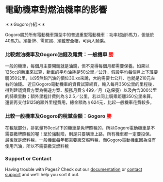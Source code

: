 # 電動機車對燃油機車的影響

＊＊Gogoro介紹＊＊

Gogoro屬於所有電動機車類型中的普通重型電動機車：功率超過5馬力，但低於40馬力。須掛牌、需駕照、須戴安全帽，可兩人騎乘。

### 比較燃油機車及Gogoro油錢及電費：一般機車 <font color=#FF0000>勝</font>

一般的機車，每個月主要開銷就是油錢，但不見得每個月都需要保養。如果以125cc的新車來試算，新車的平均油耗是50公里／公升，假設平均每個月上下班要騎350公里，以95無鉛汽油的價位30.xx來說，大約需要七公升、也就是210元左右的油錢。
近日Gogoro電動機車的資費試算網頁，輸入每月350公里的里程後，得到建議資費方案為暢遊方案、服務月費＄499／月（送保養）以及內含300公里的騎乘里數；額外里程計費則為＄2.5／公里，若以同上騎乘距離350公里來算，還要再支付$125的額外里程費用，總金額為＄624元，比起一般機車花費較多。

### 比較一般機車及Gogoro的稅賦金額：Gogoro <font color=#FF0000>勝</font>

在稅賦部分，排氣量150cc以下的機車是免牌照稅的，所以Gogoro電動機車是不需要繳牌照稅的喔！至於強制險，則是只要購車上路，所有機車都一定要投保。
最後就是燃料稅，一般機車每年都需要繳交燃料稅，而Gogoro電動機車因為沒有使用汽油，所以不需要繳交燃料稅

### Support or Contact

Having trouble with Pages? Check out our [documentation](https://docs.github.com/categories/github-pages-basics/) or [contact support](https://support.github.com/contact) and we’ll help you sort it out.
